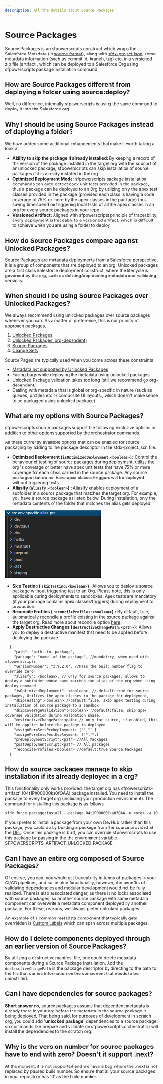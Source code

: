 ```yaml
---
description: All the details about Source Packages
---
```


# Source Packages

Source Packages is an sfpowerscripts construct which wraps the Salesforce Metadata \(in [source format](https://developer.salesforce.com/docs/atlas.en-us.sfdx_dev.meta/sfdx_dev/sfdx_dev_source_file_format.htm)\), along with [sfdx-project.json](https://developer.salesforce.com/docs/atlas.en-us.sfdx_dev.meta/sfdx_dev/sfdx_dev_ws_config.htm), some metadata information \(such as commit id, branch, tag\) etc. in a versioned zip file \(artifact\), which can be deployed to a Salesforce Org using sfpowerscripts package installation command

## How are Source Packages different from deploying a folder using source:deploy?

Well, no difference, internally sfpowerscripts is using the same command to deploy it into the Salesforce org.

## Why I should be using Source Packages instead of deploying a folder?

We have added some additional enhancements that make it worth taking a look at:

* **Ability to skip the package if already installed:** By keeping a record of the version of the package installed in the target org with the support of an unlocked package, sfpowerscripts can skip installation of source packages if it is already installed in the org  
* **Optimized Deployment Mode:**  sfpowerscripts package installation commands can auto-detect apex unit tests provided in the package, thus a package can be deployed to an Org by utilizing only the apex test classes provided in the package \(provided each class is having a code coverage of 75% or more by the apex classes in the package\) thus saving time spend on triggering local tests of all the apex classes in an org for every source packages in your repo  
* **Versioned Artifact:**  Aligned with sfpowerscripts principle of traceability, every deployment is traceable to a versioned artifact, which is difficult to achieve when you are using a folder to deploy

## How do Source Packages compare against Unlocked Packages?

Source Packages are metadata deployments from a Salesforce perspective, it is a group of components that are deployed to an org. Unlocked packages are a first class Salesforce deployment construct, where the lifecycle is governed by the org, such as deleting/deprecating metadata and validating versions.

## When should I be using Source Packages over Unlocked Packages?

We always recommend using unlocked packages over source packages whenever you can. As a matter of preference, this is our priority of approach packages.

1. [Unlocked Packages](https://developer.salesforce.com/docs/atlas.en-us.sfdx_dev.meta/sfdx_dev/sfdx_dev_unlocked_pkg_intro.htm)
2. [Unlocked Packages \(org-dependent\)](https://developer.salesforce.com/docs/atlas.en-us.sfdx_dev.meta/sfdx_dev/sfdx_dev_unlocked_pkg_org_dependent.htm)
3. [Source Packages](source-packages.md)
4. [Change Sets](https://help.salesforce.com/articleView?id=changesets.htm&type=5)

Source Pages are typically used when you come across these constraints

* [Metadata not supported by Unlocked Packages](https://developer.salesforce.com/docs/metadata-coverage)  
* Facing bugs while deploying the metadata using unlocked packages  
* Unlocked Package validation takes too long \(still we recommend go org-dependent,\)  
* Dealing with metadata that is global or org-specific in nature \(such as queues, profiles etc or composite UI layouts., which doesn't make sense to be packaged using unlocked package\)

## **What are my options with Source Packages?**

sfpowerscripts source packages support the following exclusive options in addition to other options supported by the orchestrator commands.

All these currently available options that can be enabled for source packaging by adding to the package descriptor in the sfdx-project.json file.

* **Optimized Deployment  \(`isOptimizedDeployment:<boolean>)`:** Control the behaviour of testing of source packages during deployment, utilize the org 's coverage or better have apex unit tests that have 75% or more coverage for each class carried in the source package. Any source packages that do not have apex classes/triggers will be deployed without triggering tests  
* **Aliasify \(`aliasfy:<boolean>`\)** :  Aliasify enables deployment of a subfolder in a source package that matches the target org. For example, you have a source package as listed below.   During Installation, only the metadata contents of the folder that matches the alias gets deployed

![Source Packages with env-specific-folders](../../.gitbook/assets/image%20%285%29%20%284%29%20%283%29%20%284%29%20%281%29%20%284%29.png)

* **Skip Testing \( `skipTesting:<boolean>`\)** :  Allows you to deploy a source package without triggering test to an Org. Please note, this is only applicable during deployments to sandboxes.  Apex tests are mandatory \(if your package contains apex classes/triggers\) during deployment to production.
* **Reconcile Profiles \(  `reconcileProfiles:<boolean>`\) :**  By default, true, automatically reconcile a profile existing in the source package against the target org. Read more about reconcile option [here](https://github.com/Accenture/sfpowerkit/discussions/410).
* **Apply Destructive Changes \( `destructiveChangePath:<path>)`**: Allows you to deploy a destructive manifest that need to be applied before deploying the package.

```text
  {
    "path": "path--to--package",
    "package": "name--of-the-package", //mandatory, when used with sfpowerscripts
    "versionNumber": "X.Y.Z.0", //Pass the build number flag to override zero
    "aliasfy": <boolean>, // Only for source packages, allows to deploy a subfolder whose name matches the alias of the org when using deploy command
    "isOptimizedDeployment": <boolean>  // default:true for source packages, Utilizes the apex classes in the package for deployment,
    "skipTesting":<boolean> //default:false, skip apex testing during installation of source package to a sandbox
    "skipCoverageValidation":<boolean> //default:false, skip apex coverage validation during validation phase,
    "destructiveChangePath:<path> // only for source, if enabled, this will be applied before the package is deployed
    "assignPermSetsPreDeployment: ["","",]
    "assignPermSetsPostDeployment: ["","",]
    "preDeploymentScript":<path> //All Packages
    "postDeploymentScript:<path> // All packages
    "reconcileProfiles:<boolean> //default:true Source Packages 
  }
```

## How do source packages manage to skip installation if its already deployed in a org?

This functionality only works provided, the target org has sfpowerscripts-artifact' \(04t1P000000ka0fQAA\) package installed. You need to install the package to every target org \(including your production environment\). The command for installing this package is as follows

```text
sfdx force:package:install --package 04t1P000000ka0fQAA -u <org> -w 10
```

If your prefer to install a package from your own DevHub rather than this package, you could do by building a package from the source provided at the [URL](https://github.com/Accenture/sfpowerscripts/tree/develop/prerequisites/sfpowerscripts-artifact). Once this package is built, you can override sfpowerscripts to use this package by passing in the the environment variable SFPOWERSCRIPTS\_ARTIFACT\_UNLOCKED\_PACKAGE

## **Can I have an entire org composed of Source Packages?**

Of course, you can, you would get traceability in terms of packages in your CI/CD pipelines, and some nice functionality, however, the benefits of validating dependencies and modular development would not be fully realized. There is also associated danger, as there is no locks associated with source packages, so another source package with same metadata component can overwrite a metadata component deployed by another package. For these, reasons, we always prefer unlocked packages.

An example of a common metadata component that typically gets overridden is [Custom Labels](https://developer.salesforce.com/docs/atlas.en-us.api_meta.meta/api_meta/meta_customlabels.htm) which can span across multiple packages.

## How do I delete components deployed through an earlier version of Source Packages?

By utilizing a destructive manifest file, one could delete metadata components during a Source Package Installation. Add the `destructiveChangePath` in the package descriptor by directing to the path to the file that carries information on the component that needs to be uninstalled.

## Can I have dependencies for source packages?

**Short answer no**, source packages assume that dependent metadata is already there in your org before the metadata in the source package is being deployed. That being said, for purposes of development in scratch org, you could add '**unlocked package'** dependencies to a source package, so commands like prepare and validate \(in sfpowerscritpts:orchestrator\) will install the dependencies to the scratch org.

## Why is the version number for source packages have to end with zero? Doesn't it support .next?

At the moment, it is not supported and we have a bug where the .next is not replaced by passed build number. So ensure that all your source packages in your repository has '0' as the build number.

